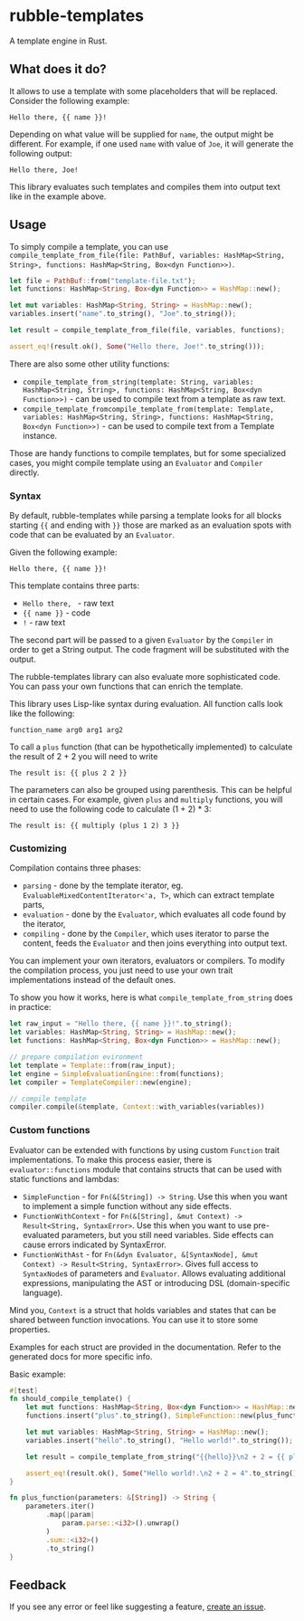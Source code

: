 # rubble-templates

A template engine in Rust.

## What does it do?

It allows to use a template with some placeholders that will be replaced.
Consider the following example:

```text
Hello there, {{ name }}!
```

Depending on what value will be supplied for `name`, the output might be different.
For example, if one used `name` with value of `Joe`, it will generate the following output:

```text
Hello there, Joe!
```

This library evaluates such templates and compiles them into output text like in the example above.

## Usage

To simply compile a template, you can use `compile_template_from_file(file: PathBuf, variables: HashMap<String, String>, functions: HashMap<String, Box<dyn Function>>)`.

```rust
let file = PathBuf::from("template-file.txt");
let functions: HashMap<String, Box<dyn Function>> = HashMap::new();

let mut variables: HashMap<String, String> = HashMap::new();
variables.insert("name".to_string(), "Joe".to_string());

let result = compile_template_from_file(file, variables, functions);

assert_eq!(result.ok(), Some("Hello there, Joe!".to_string()));
```

There are also some other utility functions:
* `compile_template_from_string(template: String, variables: HashMap<String, String>, functions: HashMap<String, Box<dyn Function>>)` - can be used to compile text from a template as raw text. 
* `compile_template_fromcompile_template_from(template: Template, variables: HashMap<String, String>, functions: HashMap<String, Box<dyn Function>>)` - can be used to compile text from a Template instance.

Those are handy functions to compile templates, but for some specialized cases, you might compile template using an `Evaluator` and `Compiler` directly.

### Syntax

By default, rubble-templates while parsing a template looks for all blocks starting `{{` and ending with `}}` those are marked as an evaluation spots with code that can be evaluated by an `Evaluator`.

Given the following example:
```text
Hello there, {{ name }}!
```

This template contains three parts:
* `Hello there, ` - raw text
* `{{ name }}` - code
* `!` - raw text

The second part will be passed to a given `Evaluator` by the `Compiler` in order to get a String output.
The code fragment will be substituted with the output.

The rubble-templates library can also evaluate more sophisticated code.
You can pass your own functions that can enrich the template.

This library uses Lisp-like syntax during evaluation.
All function calls look like the following:
```text
function_name arg0 arg1 arg2
```

To call a `plus` function (that can be hypothetically implemented) to calculate the result of 2 + 2 you will need to write
```text
The result is: {{ plus 2 2 }}
```

The parameters can also be grouped using parenthesis. This can be helpful in certain cases.
For example, given `plus` and `multiply` functions, you will need to use the following code to calculate (1 + 2) * 3:

```text
The result is: {{ multiply (plus 1 2) 3 }}
```

### Customizing

Compilation contains three phases:
* `parsing` - done by the template iterator, eg. `EvaluableMixedContentIterator<'a, T>`, which can extract template parts,
* `evaluation` - done by the `Evaluator`, which evaluates all code found by the iterator,
* `compiling` - done by the `Compiler`, which uses iterator to parse the content, feeds the `Evaluator` and then joins everything into output text.

You can implement your own iterators, evaluators or compilers. 
To modify the compilation process, you just need to use your own trait implementations instead of the default ones.

To show you how it works, here is what `compile_template_from_string` does in practice:
```rust
let raw_input = "Hello there, {{ name }}!".to_string();
let variables: HashMap<String, String> = HashMap::new();
let functions: HashMap<String, Box<dyn Function>> = HashMap::new();

// prepare compilation evironment
let template = Template::from(raw_input);
let engine = SimpleEvaluationEngine::from(functions);
let compiler = TemplateCompiler::new(engine);

// compile template
compiler.compile(&template, Context::with_variables(variables))
```

### Custom functions

Evaluator can be extended with functions by using custom `Function` trait implementations.
To make this process easier, there is `evaluator::functions` module that contains structs that can be used with static functions and lambdas:
* `SimpleFunction` - for `Fn(&[String]) -> String`. 
  Use this when you want to implement a simple function without any side effects.
* `FunctionWithContext` - for `Fn(&[String], &mut Context) -> Result<String, SyntaxError>`. 
  Use this when you want to use pre-evaluated parameters, but you still need variables. 
  Side effects can cause errors indicated by SyntaxError. 
* `FunctionWithAst` - for `Fn(&dyn Evaluator, &[SyntaxNode], &mut Context) -> Result<String, SyntaxError>`.
  Gives full access to `SyntaxNode`s of parameters and `Evaluator`. 
  Allows evaluating additional expressions, manipulating the AST or introducing DSL (domain-specific language).

Mind you, `Context` is a struct that holds variables and states that can be shared between function invocations. 
You can use it to store some properties.

Examples for each struct are provided in the documentation. Refer to the generated docs for more specific info.

Basic example:
```rust
#[test]
fn should_compile_template() {
    let mut functions: HashMap<String, Box<dyn Function>> = HashMap::new();
    functions.insert("plus".to_string(), SimpleFunction::new(plus_function));

    let mut variables: HashMap<String, String> = HashMap::new();
    variables.insert("hello".to_string(), "Hello world!".to_string());

    let result = compile_template_from_string("{{hello}}\n2 + 2 = {{ plus 2 2 }}".to_string(), variables, functions);

    assert_eq!(result.ok(), Some("Hello world!.\n2 + 2 = 4".to_string()));
}

fn plus_function(parameters: &[String]) -> String {
    parameters.iter()
         .map(|param|
             param.parse::<i32>().unwrap()
         )
         .sum::<i32>()
         .to_string()
}
```

## Feedback

If you see any error or feel like suggesting a feature, [create an issue](https://github.com/multicatch/rubble-rs/issues).